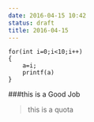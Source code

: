 ```yaml
---
date: 2016-04-15 10:42
status: draft
title: 2016-04-15
---
```


```
for(int i=0;i<10;i++)
{
    a=i;
    printf(a)
}
```
###this is a Good Job
>this is a quota